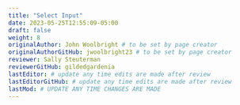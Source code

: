 ```yaml
---
title: "Select Input"
date: 2023-05-25T12:55:09-05:00
draft: false
weight: 8
originalAuthor: John Woolbright # to be set by page creator
originalAuthorGitHub: jwoolbright23 # to be set by page creator
reviewer: Sally Steuterman 
reviewerGitHub: gildedgardenia 
lastEditor: # update any time edits are made after review
lastEditorGitHub: # update any time edits are made after review
lastMod: # UPDATE ANY TIME CHANGES ARE MADE
---
```


